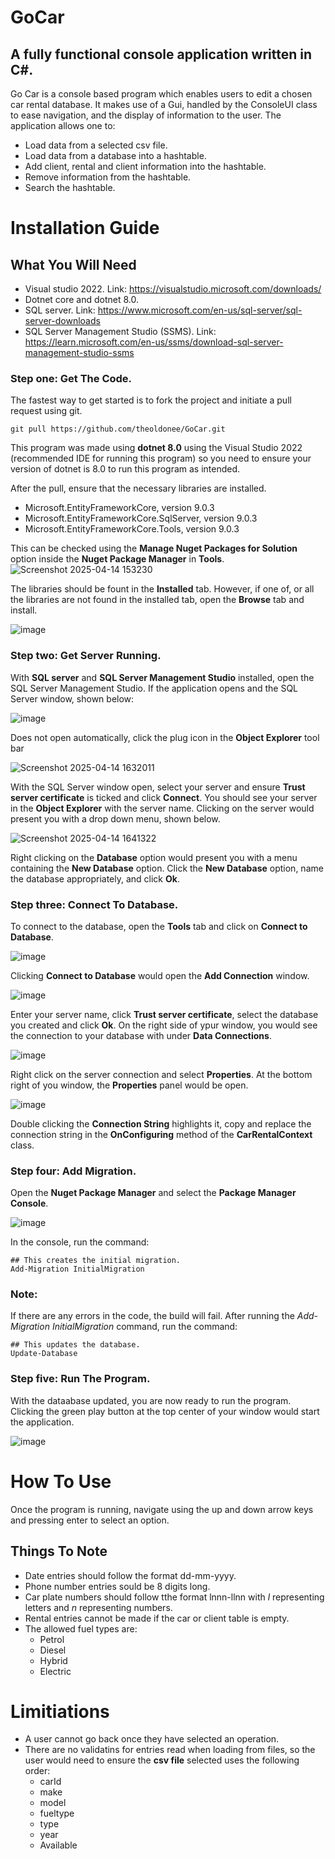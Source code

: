 # GoCar

## A fully functional console application written in C#.

Go Car is a console based program which enables users to edit a chosen car rental database. It makes use of a Gui, handled by the ConsoleUI class to ease navigation, and the display of information to the user.
The application allows one to:
* Load data from a selected csv file.
* Load data from a database into a hashtable.
* Add client, rental and client information into the hashtable.
* Remove information from the hashtable.
* Search the hashtable.

# Installation Guide
## What You Will Need
* Visual studio 2022. Link: https://visualstudio.microsoft.com/downloads/
* Dotnet core and dotnet 8.0.
* SQL server. Link: https://www.microsoft.com/en-us/sql-server/sql-server-downloads
* SQL Server Management Studio (SSMS). Link: https://learn.microsoft.com/en-us/ssms/download-sql-server-management-studio-ssms

### Step one: Get The Code.
The fastest way to get started is to fork the project and initiate a pull request using git.
```git
git pull https://github.com/theoldonee/GoCar.git
```
This program was made using **dotnet 8.0** using the Visual Studio 2022 (recommended IDE for running this program) so you need to ensure your version of dotnet is 8.0 to run this program as intended.

After the pull, ensure that the necessary libraries are installed.
* Microsoft.EntityFrameworkCore, version 9.0.3
* Microsoft.EntityFrameworkCore.SqlServer, version 9.0.3
* Microsoft.EntityFrameworkCore.Tools, version 9.0.3

This can be checked using the **Manage Nuget Packages for Solution** option inside the **Nuget Package Manager** in **Tools**.
![Screenshot 2025-04-14 153230](https://github.com/user-attachments/assets/a7476f32-c1ae-41b8-b655-65469de05661)

The libraries should be fount in the **Installed** tab. However, if one of, or all the libraries are not found in the installed tab, open the **Browse** tab and install.

![image](https://github.com/user-attachments/assets/dadda3b6-c847-43fe-8a4b-27a01239dd97)

### Step two: Get Server Running.
With  **SQL server** and **SQL Server Management Studio** installed, open the SQL Server Management Studio.
If the application opens and the SQL Server window, shown below:

![image](https://github.com/user-attachments/assets/9913be46-eb13-4e9c-8972-58a46c42c9ef)

Does not open automatically, click the plug icon in the **Object Explorer** tool bar

![Screenshot 2025-04-14 1632011](https://github.com/user-attachments/assets/6316d955-a955-493d-90ce-6bac72c00478)

With the SQL Server window open, select your server and ensure **Trust server certificate** is ticked and click **Connect**.
You should see your server in the **Object Explorer** with the server name. Clicking on the server would present you with a drop down menu, shown below.

![Screenshot 2025-04-14 1641322](https://github.com/user-attachments/assets/e360bda2-b14e-482d-b49c-bfea6d3441c4)

Right clicking on the **Database** option would present you with a menu containing the **New Database** option. Click the **New Database** option, name the database appropriately, and click **Ok**.

### Step three: Connect To Database.
To connect to the database, open the **Tools** tab and click on **Connect to Database**.

![image](https://github.com/user-attachments/assets/ff9e077f-6ce1-47b8-9b8f-d7b637559a07)

Clicking **Connect to Database** would open the **Add Connection** window.

![image](https://github.com/user-attachments/assets/93a29d83-beef-47f6-a11e-e5e3bf2eaa2f)

Enter your server name, click **Trust server certificate**, select the database you created and click **Ok**. On the right side of ypur window, you would see the connection to your database with under **Data Connections**.

![image](https://github.com/user-attachments/assets/5bdac73f-4a8e-41c6-a4ff-4ab933475cb7)

Right click on the server connection and select **Properties**. At the bottom right of you window, the **Properties** panel would be open.

![image](https://github.com/user-attachments/assets/928ebb31-2da7-49d9-adb3-e9b4929feaca)

Double clicking the **Connection String** highlights it, copy and replace the connection string in the **OnConfiguring** method of the **CarRentalContext** class.

### Step four: Add Migration.
Open the **Nuget Package Manager** and select the **Package Manager Console**.

![image](https://github.com/user-attachments/assets/3c8e82cb-d89b-454f-8ccf-ff36158bbf54)

In the console, run the command:
```
## This creates the initial migration.
Add-Migration InitialMigration
```
### Note:
If there are any errors in the code, the build will fail.
After running the *Add-Migration InitialMigration* command, run the command:
```
## This updates the database.
Update-Database
```
### Step five: Run The Program.
With the dataabase updated, you are now ready to run the program. Clicking the green play button at the top center of your window would start the application.

![image](https://github.com/user-attachments/assets/3d11ed56-e898-4edf-81c8-f5228d8fb734)

# How To Use
Once the program is running, navigate using the up and down arrow keys and pressing enter to select an option.

## Things To Note
* Date entries should follow the format dd-mm-yyyy.
* Phone number entries sould be 8 digits long.
* Car plate numbers should  follow tthe format lnnn-llnn with *l* representing letters and *n* representing numbers.
* Rental entries cannot be made if the car or client table is empty.
* The allowed fuel types are:
  * Petrol
  * Diesel
  * Hybrid
  * Electric
  
# Limitiations
* A user cannot go back once they have selected an operation.
* There are no validatins for entries read when loading from files, so the user would need to ensure the **csv file** selected uses the following order:
  * carId
  * make
  * model
  * fueltype
  * type
  * year
  * Available
